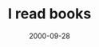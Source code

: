 ---
layout: base.njk
title : 'I read books' 
view_title : 'I read books' 
year : '2000' 
date : '2000-09-28' 
img_file : '/drawing/readbooks.png' 
html_file : 'readbooks' 
next_html : 'heart.html' 
year_order : '537' 
permalink : "title/{{html_file}}.html"
---